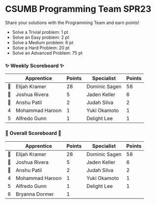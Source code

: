 # CSUMB Programming Team SPR23

Share your solutions with the Programming Team and earn points!

- Solve a Trivial problem: 1 pt
- Solve an Easy problem: 2 pt
- Solve a Medium problem: 6 pt
- Solve a Hard Problem: 20 pt
- Solve an Advanced Problem: 75 pt

### ✨ Weekly Scoreboard ✨
| |Apprentice|Points|Specialist|Points|
|-------|-------|-------|-------|-------|
|🥇|Elijah Kramer|28|Dominic Sagen|58|
|🥈|Joshua Rivera|5|Jaden Keller|6|
|🥉|Anshu Patil|2|Judah Silva|2|
|4|Mohammad Haroon|1|Yuki Okamoto|1|
|5|Alfredo Gunn|1|Delight Lee|1|

### 🏁 Overall Scoreboard 🏁
| |Apprentice|Points|Specialist|Points|
|-------|-------|-------|-------|-------|
|🥇|Elijah Kramer|28|Dominic Sagen|58|
|🥈|Joshua Rivera|5|Jaden Keller|6|
|🥉|Anshu Patil|2|Judah Silva|2|
|4|Mohammad Haroon|1|Yuki Okamoto|1|
|5|Alfredo Gunn|1|Delight Lee|1|
|6|Bryanna Dormer|1| | |

